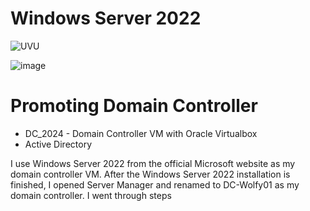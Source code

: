 <h1>Windows Server 2022</h1>



![UVU](https://github.com/user-attachments/assets/a1928c8d-d359-4dab-86d1-b73cc15274b6)



![image](https://github.com/user-attachments/assets/b7f81f7a-8bee-4979-a735-dd2a8ee2650e)
<h1>Promoting Domain Controller</h1>
<ul>
  <li>DC_2024 - Domain Controller VM with Oracle Virtualbox</li>
  <li>Active Directory</li>
</ul>

<p>
  I use Windows Server 2022 from the official Microsoft website as my domain controller VM.
  After the Windows Server 2022 installation is finished, I opened Server Manager and renamed to DC-Wolfy01 as my domain controller.
  I went through steps
</p>
